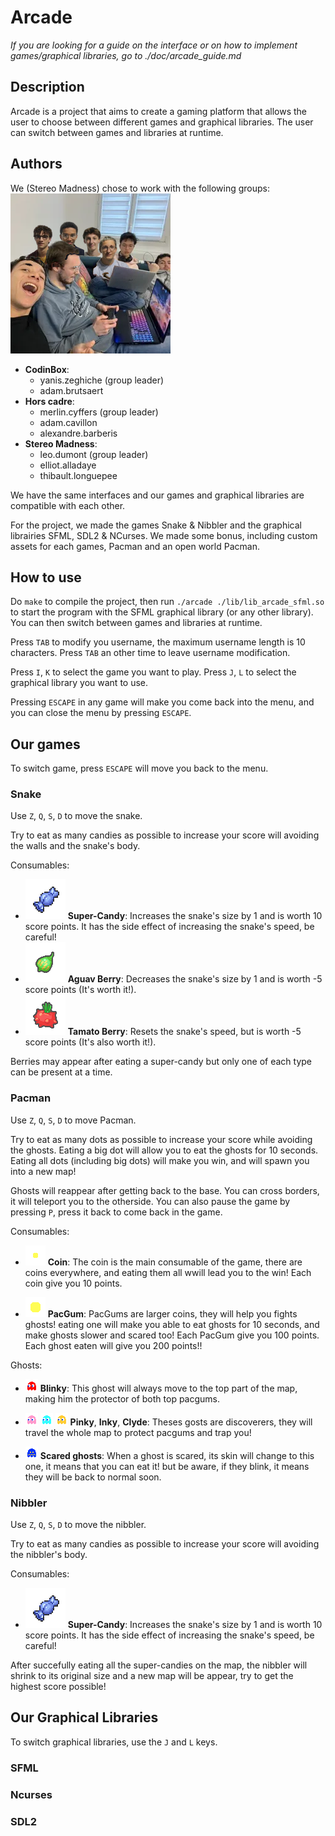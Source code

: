 # Arcade

*If you are looking for a guide on the interface or on how to implement games/graphical libraries, go to ./doc/arcade_guide.md*

## Description

Arcade is a project that aims to create a gaming platform that allows the user to choose between different games and graphical libraries. The user can switch between games and libraries at runtime.

## Authors
We (Stereo Madness) chose to work with the following groups:
![](./assets/lesquatrespoggersfeatmerlin+aer+elliot.png)
- **CodinBox**:
  - yanis.zeghiche (group leader)
  - adam.brutsaert
- **Hors cadre**:
  - merlin.cyffers (group leader)
  - adam.cavillon
  - alexandre.barberis
- **Stereo Madness**:
  - leo.dumont (group leader)
  - elliot.alladaye
  - thibault.longuepee

We have the same interfaces and our games and graphical libraries are compatible with each other.

For the project, we made the games Snake & Nibbler and the graphical librairies SFML, SDL2 & NCurses.
We made some bonus, including custom assets for each games, Pacman and an open world Pacman.

## How to use

Do `make` to compile the project, then run `./arcade ./lib/lib_arcade_sfml.so` to start the program with the SFML graphical library (or any other library). You can then switch between games and libraries at runtime.

Press `TAB` to modify you username, the maximum username length is 10 characters.
Press `TAB` an other time to leave username modification.

Press `I`, `K` to select the game you want to play.
Press `J`, `L` to select the graphical library you want to use.

Pressing `ESCAPE` in any game will make you come back into the menu, and you can close the menu by pressing `ESCAPE`.

## Our games

To switch game, press `ESCAPE` will move you back to the menu.

### Snake

Use `Z`, `Q`, `S`, `D` to move the snake.

Try to eat as many candies as possible to increase your score will avoiding the walls and the snake's body.

Consumables:
- ![](./assets//snake/images/super_candy.png) **Super-Candy**:  Increases the snake's size by 1 and is worth 10 score points. It has the side effect of increasing the snake's speed, be careful!
- ![](./assets//snake/images/aguav_berry.png) **Aguav Berry**: Decreases the snake's size by 1 and is worth -5 score points (It's worth it!).
- ![](./assets//snake/images/tamato_berry.png) **Tamato Berry**: Resets the snake's speed, but is worth -5 score points (It's also worth it!).

Berries may appear after eating a super-candy but only one of each type can be present at a time.

### Pacman

Use `Z`, `Q`, `S`, `D` to move Pacman.

Try to eat as many dots as possible to increase your score while avoiding the ghosts.
Eating a big dot will allow you to eat the ghosts for 10 seconds.
Eating all dots (including big dots) will make you win, and will spawn you into a new map!

Ghosts will reappear after getting back to the base.
You can cross borders, it will teleport you to the otherside.
You can also pause the game by pressing `P`, press it back to come back in the game.

Consumables:
- ![](./assets/pacman/coin.png) **Coin**:
The coin is the main consumable of the game, there are coins everywhere, and eating them all wwill lead you to the win! Each coin give you 10 points.

- ![](./assets/pacman/gum.png) **PacGum**:
PacGums are larger coins, they will help you fights ghosts! eating one will make you able to eat ghosts for 10 seconds, and make ghosts slower and scared too! Each PacGum give you 100 points. Each ghost eaten will give you 200 points!!

Ghosts:
- ![](./assets/pacman/blinky.png) **Blinky**:
This ghost will always move to the top part of the map, making him the protector of both top pacgums.

- ![](./assets/pacman/pinky.png) ![](./assets/pacman/inky.png) ![](./assets/pacman/clyde.png) **Pinky**, **Inky**, **Clyde**:
  Theses gosts are discoverers, they will travel the whole map to protect pacgums and trap you!

- ![](./assets/pacman/scared_ghost.png) **Scared ghosts**:
When a ghost is scared, its skin will change to this one, it means that you can eat it! but be aware, if they blink, it means they will be back to normal soon.

### Nibbler

Use `Z`, `Q`, `S`, `D` to move the nibbler.

Try to eat as many candies as possible to increase your score will avoiding the nibbler's body.

Consumables:
- ![](./assets//snake/images/super_candy.png) **Super-Candy**:  Increases the snake's size by 1 and is worth 10 score points. It has the side effect of increasing the snake's speed, be careful!

After succefully eating all the super-candies on the map, the nibbler will shrink to its original size and a new map will be appear, try to get the highest score possible!

## Our Graphical Libraries

To switch graphical libraries, use the `J` and `L` keys.

### SFML

### Ncurses

### SDL2

